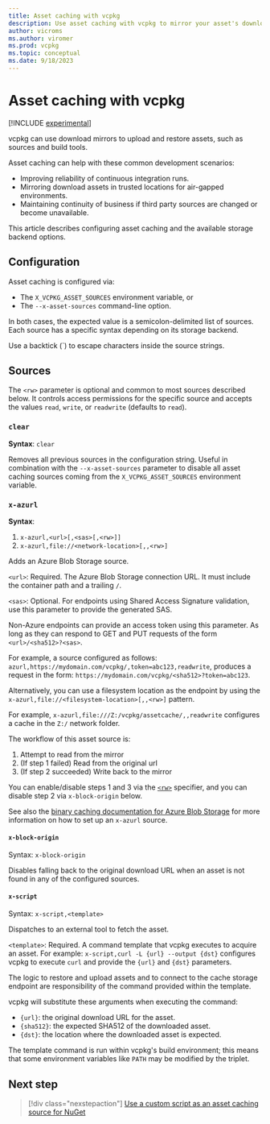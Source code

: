 ```yaml
---
title: Asset caching with vcpkg
description: Use asset caching with vcpkg to mirror your asset's downloads to improve build reliability.
author: vicroms
ms.author: viromer
ms.prod: vcpkg
ms.topic: conceptual
ms.date: 9/18/2023
---
```

# Asset caching with vcpkg

[!INCLUDE [experimental](../../includes/experimental.md)]

vcpkg can use download mirrors to upload and restore assets, such as sources and build tools.

Asset caching can help with these common development scenarios:

* Improving reliability of continuous integration runs.
* Mirroring download assets in trusted locations for air-gapped environments.
* Maintaining continuity of business if third party sources are changed or become unavailable.

This article describes configuring asset caching and the available storage backend options.

## Configuration

Asset caching is configured via:
* The `X_VCPKG_ASSET_SOURCES` environment variable, or
* The `--x-asset-sources` command-line option.

In both cases, the expected value is a semicolon-delimited list of sources. Each source has a
specific syntax depending on its storage backend.

Use a backtick (\`) to escape characters inside the source strings.

## Sources

The `<rw>` parameter is optional and common to most sources described below. It controls
access permissions for the specific source and accepts the values `read`, `write`, or `readwrite`
(defaults to `read`).

### `clear`

**Syntax**: `clear`

Removes all previous sources in the configuration string. Useful in combination with the
`--x-asset-sources` parameter to disable all asset caching sources coming from the
`X_VCPKG_ASSET_SOURCES` environment variable.

### `x-azurl`

**Syntax**: 
1. `x-azurl,<url>[,<sas>[,<rw>]]`
2. `x-azurl,file://<network-location>[,,<rw>]`

Adds an Azure Blob Storage source.

`<url>`: Required. The Azure Blob Storage connection URL. It must include the container path and a trailing
`/`. 

`<sas>`: Optional. For endpoints using Shared Access Signature validation, use this parameter to provide the generated SAS.

Non-Azure endpoints can provide an access token using this parameter. As long as they can respond to
GET and PUT requests of the form `<url>/<sha512>?<sas>`. 

For example, a source configured as follows: `azurl,https://mydomain.com/vcpkg/,token=abc123,readwrite`, produces a request in the form: `https://mydomain.com/vcpkg/<sha512>?token=abc123`.

Alternatively, you can use a filesystem location as the endpoint by using the
`x-azurl,file://<filesystem-location>[,,<rw>]` pattern. 

For example, `x-azurl,file:///Z:/vcpkg/assetcache/,,readwrite` configures a cache in the `Z:/`
network folder.

The workflow of this asset source is:

1. Attempt to read from the mirror
1. (If step 1 failed) Read from the original url
1. (If step 2 succeeded) Write back to the mirror

You can enable/disable steps 1 and 3 via the [`<rw>`](#sources) specifier, and you can disable step 2 via
`x-block-origin` below.

See also the [binary caching documentation for Azure Blob Storage](binarycaching.md#azblob) for more information on how to set up an `x-azurl` source.

#### `x-block-origin`

Syntax: `x-block-origin`

Disables falling back to the original download URL when an asset is not found in any of the
configured sources.

#### `x-script`

Syntax: `x-script,<template>`

Dispatches to an external tool to fetch the asset. 

`<template>`: Required. A command template that vcpkg executes to acquire an asset. For example:
`x-script,curl -L {url} --output {dst}` configures vcpkg to execute `curl` and provide the `{url}`
and `{dst}` parameters.

The logic to restore and upload assets and to connect to the cache storage endpoint are responsibility
of the command provided within the template.

vcpkg will substitute these arguments when executing the command:

* `{url}`: the original download URL for the asset.
* `{sha512}`: the expected SHA512 of the downloaded asset.
* `{dst}`: the location where the downloaded asset is expected.

The template command is run within vcpkg's build environment; this means that some environment
variables like `PATH` may be modified by the triplet.

## Next step

> [!div class="nexstepaction"]
> [Use a custom script as an asset caching source for
> NuGet](../examples/asset-caching-source-nuget.md)
